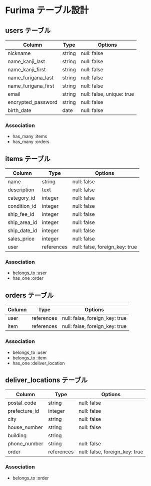 #  Furima テーブル設計

## users テーブル

| Column               | Type     | Options                   |
| -------------------- | -------- | ------------------------- |
| nickname             | string   | null: false               |
| name_kanji_last      | string   | null: false               |
| name_kanji_first     | string   | null: false               |
| name_furigana_last   | string   | null: false               |
| name_furigana_first  | string   | null: false               |
| email                | string   | null: false, unique: true |
| encrypted_password   | string   | null: false               |
| birth_date           | date     | null: false               |

### Association

- has_many :items
- has_many :orders

## items テーブル

| Column       | Type          | Options                        |
| ------------ | ------------- | ------------------------------ |
| name         | string        | null: false                    |
| description  | text          | null: false                    |
| category_id  | integer       | null: false                    |
| condition_id | integer       | null: false                    |
| ship_fee_id  | integer       | null: false                    |
| ship_area_id | integer       | null: false                    |
| ship_date_id | integer       | null: false                    |
| sales_price  | integer       | null: false                    |
| user         | references    | null: false, foreign_key: true |

### Association

- belongs_to :user
- has_one :order

## orders テーブル

| Column | Type       | Options                        |
| ------ | ---------- | ------------------------------ |
| user   | references | null: false, foreign_key: true |
| item   | references | null: false, foreign_key: true |

### Association

- belongs_to :user
- belongs_to :item
- has_one :deliver_location

## deliver_locations テーブル

| Column        | Type       | Options                        |
| ------------- | ---------- | ------------------------------ |
| postal_code   | string     | null: false                    |
| prefecture_id | integer    | null: false                    |
| city          | string     | null: false                    |
| house_number  | string     | null: false                    |
| building      | string     |                                |
| phone_number  | string     | null: false                    |
| order         | references | null: false, foreign_key: true |

### Association

- belongs_to :order